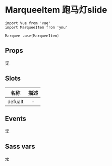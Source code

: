 # MarqueeItem 跑马灯slide

```JS
import Vue from 'vue'
import MarqueeItem from 'ymu'

Marquee .use(MarqueeItem)
```

## Props

无


## Slots

| 名称 | 描述 |
| :-: | :-: |
| defualt | - |


## Events

无


## Sass vars

无
